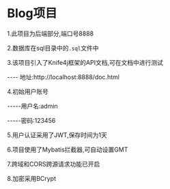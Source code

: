 # Blog项目

1.此项目为后端部分,端口号8888

2.数据库在sql目录中的`.sql`文件中

3.该项目引入了Knife4j框架的API文档,可在文档中进行测试

---- 地址:http://localhost:8888/doc.html

4.初始用户账号

-----用户名:admin

-----密码:123456

5.用户认证采用了JWT,保存时间为1天

6.项目使用了Mybatis拦截器,可自动设置GMT

7.跨域和CORS跨源请求功能已开启

8.加密采用BCrypt